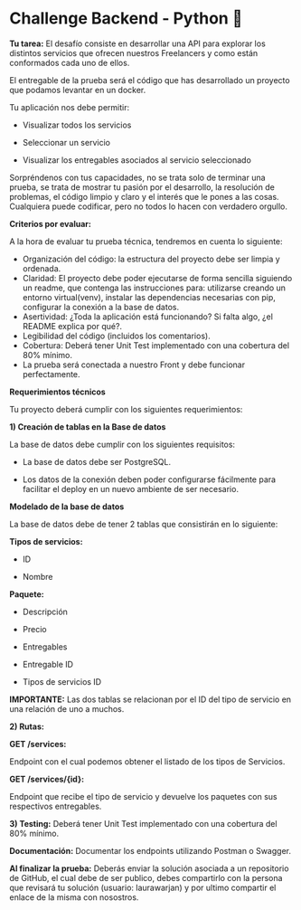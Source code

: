 # Challenge Backend - Python 🐍

**Tu tarea:** 
El desafío consiste en desarrollar una API para explorar los distintos servicios que ofrecen nuestros Freelancers y como están conformados cada uno de ellos. 

El entregable de la prueba será el código que has desarrollado un proyecto que podamos levantar en un docker.  

Tu aplicación nos debe permitir: 

- Visualizar todos los servicios 

- Seleccionar un servicio 

- Visualizar los entregables asociados al servicio seleccionado 

Sorpréndenos con tus capacidades, no se trata solo de terminar una prueba, se trata de mostrar tu pasión por el desarrollo, la resolución de problemas, el código limpio y claro y el interés que le pones a las cosas. Cualquiera puede codificar, pero no todos lo hacen con verdadero orgullo. 

**Criterios por evaluar:**

A la hora de evaluar tu prueba técnica, tendremos en cuenta lo siguiente: 

- Organización del código: la estructura del proyecto debe ser limpia y ordenada.  
- Claridad: El proyecto debe poder ejecutarse de forma sencilla siguiendo un readme, que contenga las instrucciones para: utilizarse creando un entorno virtual(venv), instalar las dependencias necesarias con pip, configurar la conexión a la base de datos. 
- Asertividad: ¿Toda la aplicación está funcionando? Si falta algo, ¿el README explica por qué?. 
- Legibilidad del código (incluidos los comentarios). 
- Cobertura: Deberá tener Unit Test implementado con una cobertura del 80% mínimo.  
- La prueba será conectada a nuestro Front y debe funcionar perfectamente.  

**Requerimientos técnicos** 

Tu proyecto deberá cumplir con los siguientes requerimientos: 

**1) Creación de tablas en la Base de datos**

La base de datos debe cumplir con los siguientes requisitos: 

- La base de datos debe ser PostgreSQL. 

- Los datos de la conexión deben poder configurarse fácilmente para facilitar el deploy en un nuevo ambiente de ser necesario.  

**Modelado de la base de datos**

La base de datos debe de tener 2 tablas que consistirán en lo siguiente: 

**Tipos de servicios:**

- ID 

- Nombre 

**Paquete:**

- Descripción 

- Precio 

- Entregables 

- Entregable ID 

- Tipos de servicios ID 

**IMPORTANTE:**
Las dos tablas se relacionan por el ID del tipo de servicio en una relación de uno a muchos.  

**2) Rutas:**

**GET /services:**

Endpoint con el cual podemos obtener el listado de los tipos de Servicios.

**GET /services/{id}:**

Endpoint que recibe el tipo de servicio y devuelve los paquetes con sus respectivos entregables. 


**3) Testing:**
Deberá tener Unit Test implementado con una cobertura del 80% mínimo. 

**Documentación:**
Documentar los endpoints utilizando Postman o Swagger. 

**Al finalizar la prueba:**
Deberás enviar la solución asociada a un repositorio de GitHub, el cual debe de ser publico, debes compartirlo con la persona que revisará tu solución (usuario: 
laurawarjan) y por ultimo compartir el enlace de la misma con nosostros.
